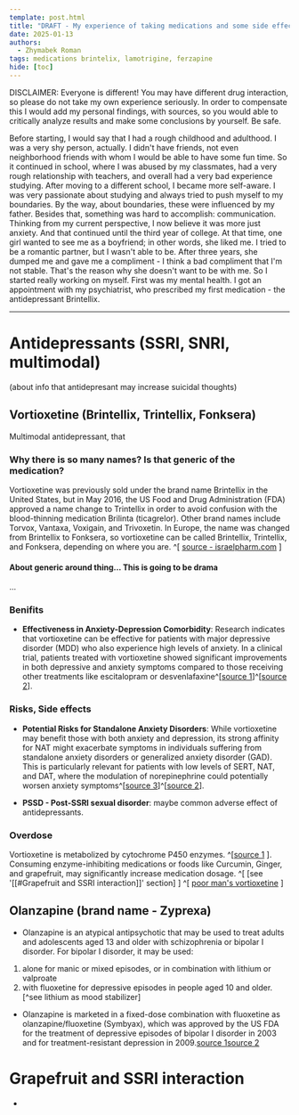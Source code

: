 ```yaml
---
template: post.html
title: "DRAFT - My experience of taking medications and some side effects and notes about Vortioxetine (Brintellix, Trintellix, Fonksera), Lamotrigine (Lamictal) and Olanzapine (Ferzapine)"
date: 2025-01-13
authors:
  - Zhymabek Roman
tags: medications brintelix, lamotrigine, ferzapine
hide: [toc]
---
```


DISCLAIMER: Everyone is different! You may have different drug interaction, so please do not take my own experience seriously. In order to compensate this I would add my personal findings, with sources, so you would able to critically analyze results and make some conclusions by yourself. Be safe.

<!--more-->

Before starting, I would say that I had a rough childhood and adulthood. I was a very shy person, actually. I didn't have friends, not even neighborhood friends with whom I would be able to have some fun time. So it continued in school, where I was abused by my classmates, had a very rough relationship with teachers, and overall had a very bad experience studying. After moving to a different school, I became more self-aware. I was very passionate about studying and always tried to push myself to my boundaries. By the way, about boundaries, these were influenced by my father. Besides that, something was hard to accomplish: communication. Thinking from my current perspective, I now believe it was more just anxiety. And that continued until the third year of college. At that time, one girl wanted to see me as a boyfriend; in other words, she liked me. I tried to be a romantic partner, but I wasn't able to be. After three years, she dumped me and gave me a compliment - I think a bad compliment that I'm not stable. That's the reason why she doesn't want to be with me. So I started really working on myself. First was my mental health. I got an appointment with my psychiatrist, who prescribed my first medication - the antidepressant Brintellix.

---

# Antidepressants (SSRI, SNRI, multimodal)
(about info that antidepresant may increase suicidal thoughts)
## Vortioxetine (Brintellix, Trintellix, Fonksera)
Multimodal antidepressant, that 
### Why there is so many names? Is that generic of the medication?
Vortioxetine was previously sold under the brand name Brintellix in the United States, but in May 2016, the US Food and Drug Administration (FDA) approved a name change to Trintellix in order to avoid confusion with the blood-thinning medication Brilinta (ticagrelor). Other brand names include Torvox, Vantaxa, Voxigain, and Trivoxetin. In Europe, the name was changed from Brintellix to Fonksera, so vortioxetine can be called Brintellix, Trintellix, and Fonksera, depending on where you are. ^[ [source - israelpharm.com](https://www.israelpharm.com/blog/what-kind-of-antidepressant-is-trintellix/) ]
#### About generic around thing... This is going to be drama 
...

### Benifits
- **Effectiveness in Anxiety-Depression Comorbidity**: Research indicates that vortioxetine can be effective for patients with major depressive disorder (MDD) who also experience high levels of anxiety. In a clinical trial, patients treated with vortioxetine showed significant improvements in both depressive and anxiety symptoms compared to those receiving other treatments like escitalopram or desvenlafaxine^[[source 1](https://www.ncbi.nlm.nih.gov/pmc/articles/PMC9889909/)]^[[source 2](https://www.ncbi.nlm.nih.gov/pmc/articles/PMC8710584/)].

### Risks, Side effects
- **Potential Risks for Standalone Anxiety Disorders**: While vortioxetine may benefit those with both anxiety and depression, its strong affinity for NAT might exacerbate symptoms in individuals suffering from standalone anxiety disorders or generalized anxiety disorder (GAD). This is particularly relevant for patients with low levels of SERT, NAT, and DAT, where the modulation of norepinephrine could potentially worsen anxiety symptoms^[[source 3](https://pubmed.ncbi.nlm.nih.gov/39313879/)]^[[source 2](https://www.ncbi.nlm.nih.gov/pmc/articles/PMC8710584/)].

- **PSSD - Post-SSRI sexual disorder**: maybe common adverse effect of antidepressants.

### Overdose
Vortioxetine is metabolized by cytochrome P450 enzymes. ^[[source 1](https://pubmed.ncbi.nlm.nih.gov/29189941/) ]. Consuming enzyme-inhibiting medications or foods like Curcumin, Ginger, and grapefruit, may significantly increase medication dosage. ^[ [see '[[#Grapefruit and SSRI interaction]]' section] ] ^[ [poor man's vortioxetine](https://www.cambridge.org/core/journals/cns-spectrums/article/poor-mans-vortioxetine/300A58531C94D15C6B6474A852656FAD) ]

## Olanzapine (brand name - Zyprexa)
- Olanzapine is an atypical antipsychotic that may be used to treat adults and adolescents aged 13 and older with schizophrenia or bipolar I disorder. For bipolar I disorder, it may be used:
  
1. alone for manic or mixed episodes, or in combination with lithium or valproate 
2. with fluoxetine for depressive episodes in people aged 10 and older. [^see lithium as mood stabilizer]
  

- Olanzapine is marketed in a fixed-dose combination with fluoxetine as olanzapine/fluoxetine (Symbyax), which was approved by the US FDA for the treatment of depressive episodes of bipolar I disorder in 2003 and for treatment-resistant depression in 2009.[source 1](https://dailymed.nlm.nih.gov/dailymed/drugInfo.cfm?setid=6b28c424-0b7e-4b75-b090-f116b113554e)[source 2](https://en.m.wikipedia.org/wiki/Olanzapine)

# Grapefruit and SSRI interaction
- 